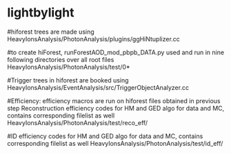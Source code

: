 # lightbylight
#hiforest trees are made using 
HeavyIonsAnalysis/PhotonAnalysis/plugins/ggHiNtuplizer.cc

#to create hiForest, runForestAOD_mod_pbpb_DATA.py used and run in nine following directories over all root files 
HeavyIonsAnalysis/PhotonAnalysis/test/0* 

#Trigger trees in hiforest are booked using
HeavyIonsAnalysis/EventAnalysis/src/TriggerObjectAnalyzer.cc


#Efficiency:
efficiency macros are run on hiforest files obtained in previous step
Reconstruction efficiency codes for HM and GED algo for data and MC, contains corresponding filelist as well
HeavyIonsAnalysis/PhotonAnalysis/test/reco_eff/


#ID efficiency codes for HM and GED algo for data and MC, contains corresponding filelist as well
HeavyIonsAnalysis/PhotonAnalysis/test/id_eff/
